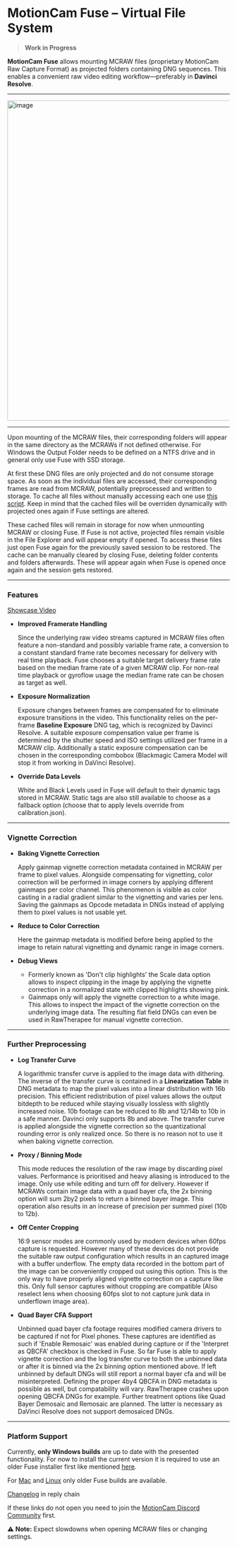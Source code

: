 # MotionCam Fuse – Virtual File System

> **Work in Progress**

**MotionCam Fuse** allows mounting MCRAW files (proprietary MotionCam Raw Capture Format) as projected folders containing DNG sequences. This enables a convenient raw video editing workflow—preferably in **Davinci Resolve**.

---

<img width="1531" height="724" alt="image" src="https://github.com/user-attachments/assets/880479b3-142f-4a54-9ce1-bf63b59b6c5c" />

---

Upon mounting of the MCRAW files, their corresponding folders will appear in the same directory as the MCRAWs if not defined otherwise. For Windows the Output Folder needs to be defined on a NTFS drive and in general only use Fuse with SSD storage. 

At first these DNG files are only projected and do not consume storage space. As soon as the individual files are accessed, their corresponding frames are read from MCRAW, potentially preprocessed and written to storage. To cache all files without manually accessing each one use [this script](https://discord.com/channels/980884979955421255/1377309561219973121/1423424334185234574). Keep in mind that the cached files will be overriden dynamically with projected ones again if Fuse settings are altered.

These cached files will remain in storage for now when unmounting MCRAW or closing Fuse. If Fuse is not active, projected files remain visible in the File Explorer and will appear empty if opened. To access these files just open Fuse again for the previously saved session to be restored. The cache can be manually cleared by closing Fuse, deleting folder contents and folders afterwards. These will appear again when Fuse is opened once again and the session gets restored.

---

### Features

[Showcase Video](https://youtu.be/knACG5jy-rk)

- **Improved Framerate Handling**

  Since the underlying raw video streams captured in MCRAW files often feature a non-standard and possibly variable frame rate, a conversion to a constant standard frame rate becomes necessary for delivery with real time playback. Fuse chooses a suitable target delivery frame rate based on the median frame rate of a given MCRAW clip. For non-real time playback or gyroflow usage the median frame rate can be chosen as target as well.  

- **Exposure Normalization**
   
  Exposure changes between frames are compensated for to eliminate exposure transitions in the video. This functionality relies on the per-frame **Baseline Exposure** DNG tag, which is recognized by Davinci Resolve. A suitable exposure compensation value per frame is determined by the shutter speed and ISO settings utilized per frame in a MCRAW clip. Additionally a static exposure compensation can be chosen in the corresponding combobox (Blackmagic Camera Model will stop it from working in DaVinci Resolve).

- **Override Data Levels**
  
  White and Black Levels used in Fuse will default to their dynamic tags stored in MCRAW. Static tags are also still available to choose as a fallback option (choose that to apply levels override from calibration.json).

---

### Vignette Correction

- **Baking Vignette Correction**
  
  Apply gainmap vignette correction metadata contained in MCRAW per frame to pixel values. Alongside compensating for vignetting, color correction will be performed in image corners by applying different gainmaps per color channel. This phenomenon is visible as color casting in a radial gradient similar to the vignetting and varies per lens. Saving the gainmaps as Opcode metadata in DNGs instead of applying them to pixel values is not usable yet.

- **Reduce to Color Correction**
  
  Here the gainmap metadata is modified before being applied to the image to retain natural vignetting and dynamic range in image corners.

- **Debug Views**  
  - Formerly known as 'Don't clip highlights' the Scale data option allows to inspect clipping in the image by applying the vignette correction in a normalized state with clipped highlights showing pink.
  - Gainmaps only will apply the vignette correction to a white image. This allows to inspect the impact of the vignette correction on the underlying image data. The resulting flat field DNGs can even be used in RawTherapee for manual vignette correction.
 
---

### Further Preprocessing

- **Log Transfer Curve**
  
  A logarithmic transfer curve is applied to the image data with dithering. The inverse of the transfer curve is contained in a **Linearization Table** in DNG metadata to map the pixel values into a linear distribution with 16b precision. This efficient redistribution of pixel values allows the output bitdepth to be reduced while staying visually lossless with slightly increased noise. 10b footage can be reduced to 8b and 12/14b to 10b in a safe manner. Davinci only supports 8b and above. The transfer curve is applied alongside the vignette correction so the quantizational rounding error is only realized once. So there is no reason not to use it when baking vignette correction.

- **Proxy / Binning Mode**
  
  This mode reduces the resolution of the raw image by discarding pixel values. Performance is prioritised and heavy aliasing is introduced to the image. Only use while editing and turn off for delivery. However if MCRAWs contain image data with a quad bayer cfa, the 2x binning option will sum 2by2 pixels to return a binned bayer image. This operation also results in an increase of precision per summed pixel (10b to 12b).

- **Off Center Cropping**
  
  16:9 sensor modes are commonly used by modern devices when 60fps capture is requested. However many of these devices do not provide the suitable raw output configuration which results in an captured image with a buffer underflow. The empty data recorded in the bottom part of the image can be conveniently cropped out using this option. This is the only way to have properly aligned vignette correction on a capture like this. Only full sensor captures without cropping are compatible (Also reselect lens when choosing 60fps slot to not capture junk data in underflown image area).

- **Quad Bayer CFA Support**
  
  Unbinned quad bayer cfa footage requires modified camera drivers to be captured if not for Pixel phones. These captures are identified as such if 'Enable Remosaic' was enabled during capture or if the 'Interpret as QBCFA' checkbox is checked in Fuse. So far Fuse is able to apply vignette correction and the log transfer curve to both the unbinned data or after it is binned via the 2x binning option mentioned above. If left unbinned by default DNGs will still report a normal bayer cfa and will be misinterpreted. Defining the proper 4by4 QBCFA in DNG metadata is possible as well, but compatability will vary. RawTherapee crashes upon opening QBCFA DNGs for example. Further treatment options like Quad Bayer Demosaic and Remosaic are planned. The latter is necessary as DaVinci Resolve does not support demosaiced DNGs. 

---

### Platform Support

Currently, **only Windows builds** are up to date with the presented functionality. For now to install the current version it is required to use an older Fuse installer first like mentioned [here](https://discord.com/channels/980884979955421255/1377309561219973121/1418033196762665093). 

For [Mac](https://discord.com/channels/980884979955421255/981049638079582208/1416131149528432672) and [Linux](https://discord.com/channels/980884979955421255/1377309561219973121/1390627443550851102) only older Fuse builds are available.

[Changelog](https://discord.com/channels/980884979955421255/1377309561219973121/1420903594198040717) in reply chain

If these links do not open you need to join the [MotionCam Discord Community](https://discord.gg/Vy4gQNEdNS) first.

⚠️ **Note:** Expect slowdowns when opening MCRAW files or changing settings.
